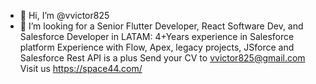 - 👋 Hi, I’m @vvictor825
- 👀 I’m looking for a Senior Flutter Developer, React Software Dev, and Salesforce Developer in LATAM: 4+Years experience in Salesforce platform Experience with Flow, Apex, legacy projects, JSforce and Salesforce Rest API is a plus Send your CV to vvictor825@gmail.com Visit us https://space44.com/


<!---
vvictor825/vvictor825 is a ✨ special ✨ repository because its `README.md` (this file) appears on your GitHub profile.
You can click the Preview link to take a look at your changes.
--->
